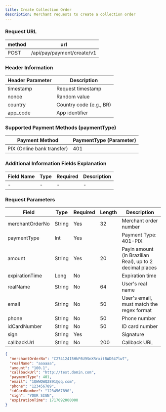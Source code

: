 ```yaml
---
title: Create Collection Order
description: Merchant requests to create a collection order
---
```


### Request URL

| method | url                        |
| ------ | -------------------------- |
| POST   | /api/pay/payment/create/v1 |

### Header Information

| Header Parameter | Description        |
| ---------------- | ------------------ |
| timestamp        | Request timestamp  |
| nonce            | Random value       |
| country          | Country code (e.g., BR) |
| app_code         | App identifier     |

### Supported Payment Methods (paymentType)

| Payment Method      | PaymentType (Parameter) |
| ------------------- | ----------------------- |
| PIX (Online bank transfer) | 401                 |

### Additional Information Fields Explanation

| Field Name         | Type   | Required | Description        |
| ------------------ | ------ | -------- | ------------------ |
| -                  | -      | -        | -                  |

### Request Parameters

| Field             | Type     | Required | Length | Description                                              |
| ----------------- | -------- | -------- | ------ |----------------------------------------------------------|
| merchantOrderNo   | String   | Yes      | 32     | Merchant order number                                    |
| paymentType       | Int      | Yes      |        | Payment Type: 401-PIX                                    |
| amount            | String   | Yes      | 20     | Payin amount (in Brazilian Real), up to 2 decimal places |
| expirationTime    | Long     | No       |        | Expiration time                                          |
| realName          | String   | No       | 64     | User's real name                                         |
| email             | String   | No       | 50     | User's email, must match the regex format                |
| phone             | String   | No       | 50     | Phone number                                             |
| idCardNumber      | String   | No       | 50     | ID card number                                           |
| sign              | String   | Yes      |        | Signature                                                |
| callbackUrl       | String   | No       | 200    | Callback URL                                             |

```json
{
  "merchantOrderNo": "C27412415HkF6U9SnXRrxitBWD647lw7",
  "realName": "aaaaaa",
  "amount": "100.1",
  "callbackUrl": "http://test.domin.com",
  "paymentType": 401,
  "email": "1QWWQWQ2891@qq.com",
  "phone": "123456789",
  "idCardNumber": "1234567890",
  "sign": "YOUR SIGN",
  "expirationTime": 1717092000000
}
